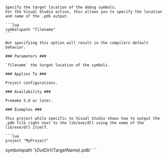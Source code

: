 	Specify the target location of the debug symbols.
	For the Visual Studio action, this allows you to specify the location and name of the .pdb output. 
	
	```lua
	symbolspath "filename"
	```
	
	Not specifying this option will result in the compilers default behavior.
	
	### Parameters ###
	
	`filename` the target location of the symbols.
	
	### Applies To ###
	
	Project configurations.
	
	### Availability ###
	
	Premake 5.0 or later.
	
	### Examples ###
	
	This project while specific to Visual Studio shows how to output the .pdb file right next to the lib/exe/dll using the name of the lib/exe/dll itself.
	
	```lua
	project "MyProject"
symbolspath '$(OutDir)$(TargetName).pdb'
	```
	